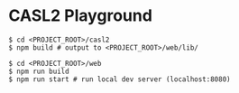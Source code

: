 # CASL2 Playground
```
$ cd <PROJECT_ROOT>/casl2
$ npm build # output to <PROJECT_ROOT>/web/lib/
```

```
$ cd <PROJECT_ROOT>/web
$ npm run build
$ npm run start # run local dev server (localhost:8080)
```
